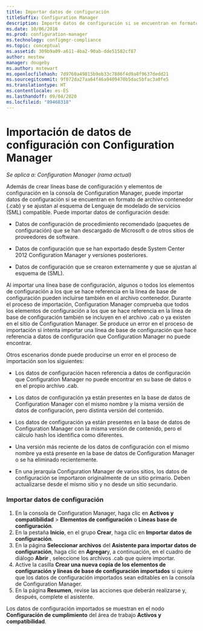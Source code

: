 ```yaml
---
title: Importar datos de configuración
titleSuffix: Configuration Manager
description: Importe datos de configuración si se encuentran en formato de archivo contenedor y se ajustan al esquema de Lenguaje de modelado de servicios compatible.
ms.date: 10/06/2016
ms.prod: configuration-manager
ms.technology: configmgr-compliance
ms.topic: conceptual
ms.assetid: 309b9a09-a611-4ba2-90ab-dde51582cf87
author: mestew
manager: dougeby
ms.author: mstewart
ms.openlocfilehash: 7d9760a49815b9eb33c7886f4d9a8f9637dedd21
ms.sourcegitcommit: 9f072da27aa64f46a9409470b5dac5bfac3a0fe5
ms.translationtype: HT
ms.contentlocale: es-ES
ms.lasthandoff: 09/04/2020
ms.locfileid: "89468318"
---
```

# <a name="import-configuration-data-with-configuration-manager"></a>Importación de datos de configuración con Configuration Manager

*Se aplica a: Configuration Manager (rama actual)*

Además de crear líneas base de configuración y elementos de configuración en la consola de Configuration Manager, puede importar datos de configuración si se encuentran en formato de archivo contenedor (.cab) y se ajustan al esquema de Lenguaje de modelado de servicios (SML) compatible. Puede importar datos de configuración desde:  

- Datos de configuración de procedimiento recomendado (paquetes de configuración) que se han descargado de Microsoft o de otros sitios de proveedores de software.  

- Datos de configuración que se han exportado desde System Center 2012 Configuration Manager y versiones posteriores.  

- Datos de configuración que se crearon externamente y que se ajustan al esquema de (SML).  

Al importar una línea base de configuración, algunos o todos los elementos de configuración a los que se hace referencia en la línea de base de configuración pueden incluirse también en el archivo contenedor. Durante el proceso de importación, Configuration Manager comprueba que todos los elementos de configuración a los que se hace referencia en la línea de base de configuración también se incluyen en el archivo .cab o ya existen en el sitio de Configuration Manager. Se produce un error en el proceso de importación si intenta importar una línea de base de configuración que hace referencia a datos de configuración que Configuration Manager no puede encontrar.  

Otros escenarios donde puede producirse un error en el proceso de importación son los siguientes:  

-   Los datos de configuración hacen referencia a datos de configuración que Configuration Manager no puede encontrar en su base de datos o en el propio archivo .cab.  

-   Los datos de configuración ya están presentes en la base de datos de Configuration Manager con el mismo nombre y la misma versión de datos de configuración, pero distinta versión del contenido.  

-   Los datos de configuración ya están presentes en la base de datos de Configuration Manager con la misma versión de contenido, pero el cálculo hash los identifica como diferentes.  

-   Una versión más reciente de los datos de configuración con el mismo nombre ya está presente en la base de datos de Configuration Manager o se ha eliminado recientemente.  

-   En una jerarquía Configuration Manager de varios sitios, los datos de configuración se importaron originalmente de un sitio primario. Deben actualizarse desde el mismo sitio y no desde un sitio secundario.  

### <a name="import-configuration-data"></a>Importar datos de configuración  

1.  En la consola de Configuration Manager, haga clic en **Activos y compatibilidad** > **Elementos de configuración** o **Líneas base de configuración**.
2.  En la pestaña **Inicio**, en el grupo **Crear**, haga clic en **Importar datos de configuración**.  
3.  En la página **Seleccionar archivos** del **Asistente para importar datos de configuración**, haga clic en **Agregar**y, a continuación, en el cuadro de diálogo **Abrir** , seleccione los archivos .cab que quiere importar.  
4.  Active la casilla **Crear una nueva copia de los elementos de configuración y líneas de base de configuración importados** si quiere que los datos de configuración importados sean editables en la consola de Configuration Manager.  
5.  En la página **Resumen**, revise las acciones que deberán realizarse y, después, complete el asistente.  

Los datos de configuración importados se muestran en el nodo **Configuración de cumplimiento** del área de trabajo **Activos y compatibilidad**.  
